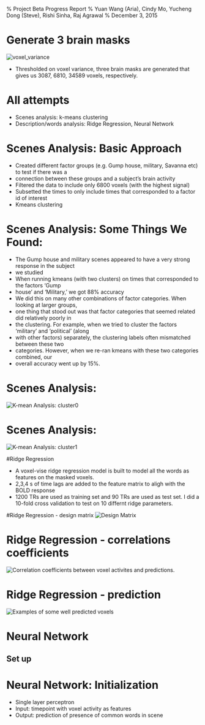 % Project Beta Progress Report
% Yuan Wang (Aria), Cindy Mo, Yucheng Dong (Steve), Rishi Sinha, Raj Agrawal
% December 3, 2015



# Generate 3 brain masks
![voxel_variance](voxel_variance.png)
- Thresholded on voxel variance, three brain masks are generated that gives us 3087, 6810, 34589 voxels, respectively.

# All attempts
- Scenes analysis: k-means clustering
- Description/words analysis: Ridge Regression, Neural Network

# Scenes Analysis: Basic Approach
 - Created different factor groups (e.g. Gump house, military, Savanna etc) to test if there was a 
 - connection between these groups and a subject’s brain activity
 - Filtered the data to include only 6800 voxels (with the highest signal)
 - Subsetted the times to only include times that corresponded to a factor id of interest
 - Kmeans clustering

# Scenes Analysis: Some Things We Found:
 - The Gump house and military scenes appeared to have a very strong response in the subject
 - we studied
 - When running kmeans  (with two clusters) on times that corresponded to the factors ‘Gump 
 - house’ and ‘Military,’ we got 88% accuracy 
 - We did this on many other combinations of factor categories. When looking at larger groups, 
 - one thing that stood out was that factor categories that seemed related did relatively poorly in 
 - the clustering. For example, when we tried to cluster the factors ‘military’ and ‘political’ (along
 - with other factors) separately, the clustering labels often mismatched between these two 
 - categories. However, when we re-ran kmeans with these two categories combined, our 
 - overall accuracy went up by 15%. 

# Scenes Analysis:
![K-mean Analysis: cluster0](cluster_0.jpg)

# Scenes Analysis:
![K-mean Analysis: cluster1](cluster_1.jpg)


#Ridge Regression
- A voxel-vise ridge regression model is built to model all the words as features on the masked voxels. 
- 2,3,4 s of time lags are added to the feature matrix to aligh with the BOLD response
- 1200 TRs are used as training set and 90 TRs are used as test set. I did a 10-fold cross validation to test on 10 differnt ridge parameters. 

#Ridge Regression - design matrix
![Design Matrix](design_matrix.png)

# Ridge Regression - correlations coefficients
![Correlation coefficients between voxel activites and predictions.
](corr_coeff.png)

# Ridge Regression - prediction
![Examples of some well predicted voxels](voxel_prediction.png)


# Neural Network

## Set up
# Neural Network: Initialization
- Single layer perceptron
- Input: timepoint with voxel activity as features
- Output: prediction of presence of common words in scene





